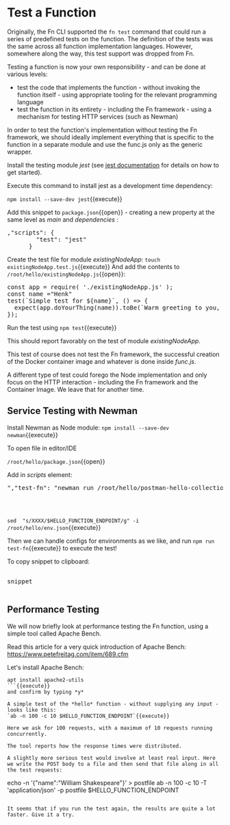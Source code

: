 # Test a Function
Originally, the Fn CLI supported the `fn test` command that could run a series of predefined tests on the function. The definition of the tests was the same across all function implementation languages. However, somewhere along the way, this test support was dropped from Fn.

Testing a function is now your own responsibility - and can be done at various levels:
* test the code that implements the function - without invoking the function itself - using appropriate tooling for the relevant programming language
* test the function in its entirety - including the Fn framework - using a mechanism for testing HTTP services (such as Newman)

In order to test the function's implementation without testing the Fn framework, we should ideally implement everything that is specific to the function in a separate module and use the func.js only as the generic wrapper.

Install the testing module *jest*  (see [jest documentation](https://jestjs.io/docs/en/getting-started.html) for details on how to get started).

Execute this command to install jest as a development time dependency:

`npm install --save-dev jest`{{execute}}

Add this snippet to `package.json`{{open}} - creating a new property at the same level as *main* and *dependencies* :
<pre class="file" data-target="clipboard">
,"scripts": {
		"test": "jest"
	  }
</pre>    

Create the test file for module *existingNodeApp*:
`touch existingNodeApp.test.js`{{execute}}
And add the contents to `/root/hello/existingNodeApp.js`{{open}}:
<pre class="file" data-target="clipboard">
const app = require( './existingNodeApp.js' );
const name ="Henk"
test(`Simple test for ${name}`, () => {
  expect(app.doYourThing(name)).toBe(`Warm greeting to you, dear ${name} and all your loved ones`);
});
</pre>

Run the test using
`npm test`{{execute}}

This should report favorably on the test of module *existingNodeApp*.

This test of course does not test the Fn framework, the successful creation of the Docker container image and whatever is done inside *func.js*.

A different type of test could forego the Node implementation and only focus on the HTTP interaction - including the Fn framework and the Container Image. We leave that for another time.

## Service Testing with Newman

Install Newman as Node module:
`npm install --save-dev newman`{{execute}}

To open file in editor/IDE 

`/root/hello/package.json`{{open}}

Add in *scripts* element:
<pre class="file" data-target="clipboard">
","test-fn": "newman run /root/hello/postman-hello-collection.json -e /root/hello/env.json -global-var \"hello-endpoint=$HELLO_FUNCTION_ENDPOINT\""



</pre>

`sed  "s/XXXX/$HELLO_FUNCTION_ENDPOINT/g" -i /root/hello/env.json`{{execute}}

Then we can handle configs for environments as we like, and run
`npm run test-fn`{{execute}}
to execute the test!



To copy snippet to clipboard:

<pre class="file" data-target="clipboard">

snippet

</pre>



## Performance Testing
We will now briefly look at performance testing the Fn function, using a simple tool called Apache Bench.

Read this article for a very quick introduction of Apache Bench: https://www.petefreitag.com/item/689.cfm

Let's install Apache Bench:
```
apt install apache2-utils
```{{execute}}
and confirm by typing *y*

A simple test of the *hello* function - without supplying any input - looks like this:
`ab -n 100 -c 10 $HELLO_FUNCTION_ENDPOINT`{{execute}}

Here we ask for 100 requests, with a maximum of 10 requests running concurrently.

The tool reports how the response times were distributed. 

A slightly more serious test would involve at least real input. Here we write the POST body to a file and then send that file along in all the test requests:
```
echo -n '{"name":"William Shakespeare"}' > postfile
ab -n 100 -c 10 -T 'application/json' -p postfile $HELLO_FUNCTION_ENDPOINT 
```{{execute}}

It seems that if you run the test again, the results are quite a lot faster. Give it a try.



